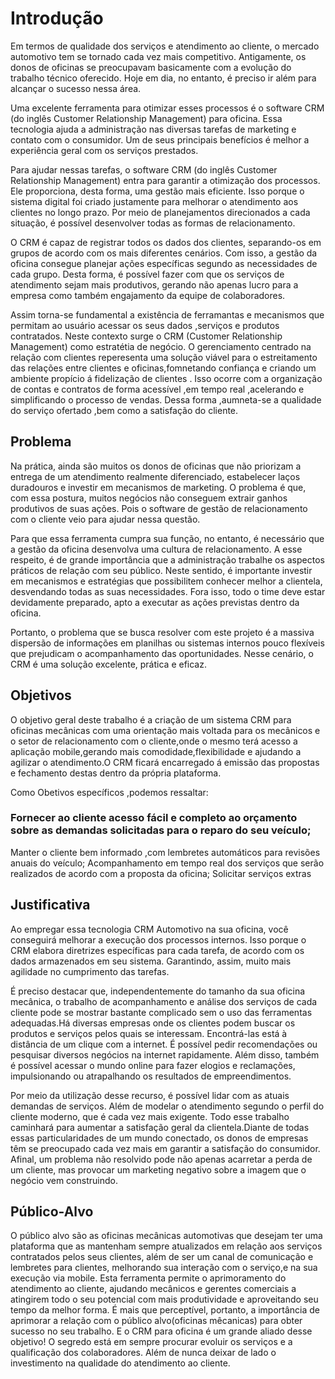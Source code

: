 # Introdução

 Em termos de qualidade dos serviços e atendimento ao cliente, o mercado automotivo tem se tornado cada vez mais competitivo. Antigamente, os donos de oficinas se preocupavam basicamente com a evolução do trabalho técnico oferecido. Hoje em dia, no entanto, é preciso ir além para alcançar o sucesso nessa área.

Uma excelente ferramenta para otimizar esses processos é o software CRM (do inglês Customer Relationship Management) para oficina. Essa tecnologia ajuda a administração nas diversas tarefas de marketing e contato com o consumidor. Um de seus principais benefícios é melhor a experiência geral com os serviços prestados.

Para ajudar nessas tarefas, o software CRM (do inglês Customer Relationship Management) entra para garantir a otimização dos processos. Ele proporciona, desta forma, uma gestão mais eficiente. Isso porque o sistema digital foi criado justamente para melhorar o atendimento aos clientes no longo prazo. Por meio de planejamentos direcionados a cada situação, é possível desenvolver todas as formas de relacionamento.

O CRM é capaz de registrar todos os dados dos clientes, separando-os em grupos de acordo com os mais diferentes cenários. Com isso, a gestão da oficina consegue planejar ações específicas segundo as necessidades de cada grupo. Desta forma, é possível fazer com que os serviços de atendimento sejam mais produtivos, gerando não apenas lucro para a empresa como também engajamento da equipe de colaboradores.

Assim torna-se fundamental a existência de ferramantas e mecanismos que permitam ao usuário acessar os seus dados ,serviços e produtos contratados. Neste contexto surge o CRM (Customer Relationship Management) como estratétia de negócio. O gerenciamento centrado na relação com clientes reperesenta uma solução viável para o estreitamento das relações entre clientes e oficinas,fomnetando confiança e criando um ambiente propício á fidelização de clientes . Isso ocorre com a organização de contas e contratos de forma acessível ,em tempo real ,acelerando e simplificando o processo de vendas. Dessa forma ,aumneta-se a qualidade do serviço ofertado ,bem como a satisfação do cliente.

## Problema

Na prática, ainda são muitos os donos de oficinas que não priorizam a entrega de um atendimento realmente diferenciado, estabelecer laços duradouros e investir em mecanismos de marketing. O problema é que, com essa postura, muitos negócios não conseguem extrair ganhos produtivos de suas ações. Pois o software de gestão de relacionamento com o cliente veio para ajudar nessa questão.

Para que essa ferramenta cumpra sua função, no entanto, é necessário que a gestão da oficina desenvolva uma cultura de relacionamento. A esse respeito, é de grande importância que a administração trabalhe os aspectos práticos de relação com seu público. Neste sentido, é importante investir em mecanismos e estratégias que possibilitem conhecer melhor a clientela, desvendando todas as suas necessidades. Fora isso, todo o time deve estar devidamente preparado, apto a executar as ações previstas dentro da oficina.

Portanto, o problema que se busca resolver com este projeto é a massiva dispersão de informações em planilhas ou sistemas internos pouco flexíveis que prejudicam o acompanhamento das oportunidades. Nesse cenário, o CRM é uma solução excelente, prática e eficaz.

## Objetivos

O objetivo geral deste trabalho é a criação de um sistema CRM para oficinas mecânicas com uma orientação mais voltada para os mecânicos e o setor de relacionamento com o cliente,onde o mesmo terá acesso a aplicação mobile,gerando mais comodidade,flexibilidade e ajudando a agilizar o atendimento.O CRM ficará encarregado á emissão das propostas e fechamento destas dentro da própria plataforma.

Como Obetivos específicos ,podemos ressaltar:

 ### Fornecer ao cliente acesso fácil e completo ao orçamento sobre as demandas solicitadas para o reparo do seu veículo;
 Manter o cliente bem informado ,com lembretes automáticos para revisões anuais do veículo;
 Acompanhamento em tempo real dos serviços que serão realizados de acordo com a proposta da oficina;
 Solicitar serviços extras

## Justificativa

Ao empregar essa tecnologia CRM Automotivo na sua oficina, você conseguirá melhorar a execução dos processos internos. Isso porque o CRM elabora diretrizes específicas para cada tarefa, de acordo com os dados armazenados em seu sistema. Garantindo, assim, muito mais agilidade no cumprimento das tarefas.

É preciso destacar que, independentemente do tamanho da sua oficina mecânica, o trabalho de acompanhamento e análise dos serviços de cada cliente pode se mostrar bastante complicado sem o uso das ferramentas adequadas.Há diversas empresas onde os clientes podem buscar os produtos e serviços pelos quais se interessam. Encontrá-las está à distância de um clique com a internet. É possível pedir recomendações ou pesquisar diversos negócios na internet rapidamente. Além disso, também é possível acessar o mundo online para fazer elogios e reclamações, impulsionando ou atrapalhando os resultados de empreendimentos.

Por meio da utilização desse recurso, é possível lidar com as atuais demandas de serviços. Além de modelar o atendimento segundo o perfil do cliente moderno, que é cada vez mais exigente. Todo esse trabalho caminhará para aumentar a satisfação geral da clientela.Diante de todas essas particularidades de um mundo conectado, os donos de empresas têm se preocupado cada vez mais em garantir a satisfação do consumidor. Afinal, um problema não resolvido pode não apenas acarretar a perda de um cliente, mas provocar um marketing negativo sobre a imagem que o negócio vem construindo.

## Público-Alvo

O público alvo são as oficinas mecânicas automotivas que desejam ter uma plataforma que as mantenham sempre atualizados em relação aos serviços contratados pelos seus clientes, além de ser um canal de comunicação e lembretes para clientes, melhorando sua interação com o serviço,e na sua execução via mobile. Esta ferramenta permite o aprimoramento do atendimento ao cliente, ajudando mecânicos e gerentes comerciais a atingirem todo o seu potencial com mais produtividade e aproveitando seu tempo da melhor forma.
É mais que perceptível, portanto, a importância de aprimorar a relação com o público alvo(oficinas mêcanicas) para obter sucesso no seu trabalho. E o CRM para oficina é um grande aliado desse objetivo! O segredo está em sempre procurar evoluir os serviços e a qualificação dos colaboradores. Além de nunca deixar de lado o investimento na qualidade do atendimento ao cliente.


